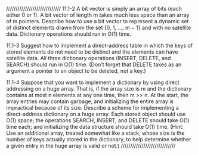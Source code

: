 


/////////////////////////////
11.1-2
A bit vector is simply an array of bits (each either 0 or 1). A bit vector of length m takes much less space than an array of m pointers. Describe how to use a bit vector to represent a dynamic set of distinct elements drawn from the set {0, 1, ..., m − 1} and with no satellite data. Dictionary operations should run in O(1) time.

11.1-3
Suggest how to implement a direct-address table in which the keys of stored elements do not need to be distinct and the elements can have satellite data. All three dictionary operations (INSERT, DELETE, and SEARCH) should run in O(1) time. (Don’t forget that DELETE takes as an argument a pointer to an object to be deleted, not a key.)

11.1-4
Suppose that you want to implement a dictionary by using direct addressing on a huge array. That is, if the array size is m and the dictionary contains at most n elements at any one time, then m >> n. At the start, the array entries may contain garbage, and initializing the entire array is impractical because of its size. Describe a scheme for implementing a direct-address dictionary on a huge array. Each stored object should use O(1) space; the operations SEARCH, INSERT, and DELETE should take O(1) time each; and initializing the data structure should take O(1) time. (Hint: Use an additional array, treated somewhat like a stack, whose size is the number of keys actually stored in the dictionary, to help determine whether a given entry in the huge array is valid or not.)
/////////////////////////////

